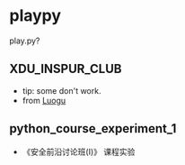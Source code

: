 # playpy
play.py?

## XDU_INSPUR_CLUB
- tip: some don't work.
- from [Luogu](https://www.luogu.com.cn/)

## python_course_experiment_1
- 《安全前沿讨论班(I)》 课程实验